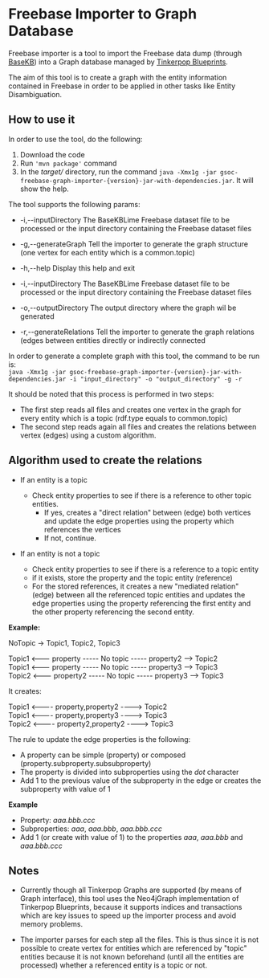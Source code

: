 # Freebase Importer to Graph Database #

Freebase importer is a tool to import the Freebase data dump (through [BaseKB][1]) into a Graph database managed by [Tinkerpop Blueprints][2].  

The aim of this tool is to create a graph with the entity information contained in Freebase in order to be applied in other tasks like Entity Disambiguation.  

## How to use it ##

In order to use the tool, do the following:  

1. Download the code
2. Run `'mvn package'` command
3. In the *target/* directory, run the command `java -Xmx1g -jar gsoc-freebase-graph-importer-{version}-jar-with-dependencies.jar`. It will show the help.

The tool supports the following params:

* -i,--inputDirectory <arg>  The BaseKBLime Freebase dataset file to be
                              processed or the input directory containing
                              the Freebase dataset files

* -g,--generateGraph         Tell the importer to generate the graph
                              structure (one vertex for each entity which
                              is a common.topic)

* -h,--help                  Display this help and exit

* -i,--inputDirectory <arg>  The BaseKBLime Freebase dataset file to be
                              processed or the input directory containing
                              the Freebase dataset files

* -o,--outputDirectory <arg> The output directory where the graph wil be
                              generated

* -r,--generateRelations     Tell the importer to generate the graph
                              relations (edges between entities directly
                              or indirectly connected

In order to generate a complete graph with this tool, the command to be run is:  
`java -Xmx1g -jar gsoc-freebase-graph-importer-{version}-jar-with-dependencies.jar -i "input_directory" -o "output_directory" -g -r`


It should be noted that this process is performed in two steps:

* The first step reads all files and creates one vertex in the graph for every entity which is a topic (rdf.type equals to common.topic)
* The second step reads again all files and creates the relations between vertex (edges) using a custom algorithm.

## Algorithm used to create the relations ##

* If an entity is a topic
	* Check entity properties to see if there is a reference to other topic entities.
		* If yes, creates a "direct relation" between (edge) both vertices and update the edge properties using the property which references the vertices
		* If not, continue.

* If an entity is not a topic
	* Check entity properties to see if there is a reference to a topic entity
	* if it exists, store the property and the topic entity (reference)
	* For the stored references, it creates a new "mediated relation" (edge) between all the referenced topic entities and updates the edge properties using the property referencing the first entity and the other property referencing the second entity.

**Example:**   

NoTopic -> Topic1, Topic2, Topic3  

Topic1 <--- property ----- No topic ----- property2 --> Topic2   
Topic1 <--- property ----- No topic ----- property3 --> Topic3  
Topic2 <--- property2 ----- No topic ----- property3 --> Topic3  

It creates: 

Topic1 <---- property,property2 ----> Topic2  
Topic1 <---- property,property3 ----> Topic3  
Topic2 <---- property2,property2 ----> Topic3  


The rule to update the edge properties is the following:  

 * A property can be simple (property) or composed (property.subproperty.subsubproperty)
 * The property is divided into subproperties using the *dot* character
 * Add 1 to the previous value of the subproperty in the edge or creates the subproperty with value of 1

**Example**  
- Property: *aaa.bbb.ccc*  
- Subproperties: *aaa*, *aaa.bbb*, *aaa.bbb.ccc* 
- Add 1 (or create with value of 1) to the properties *aaa*, *aaa.bbb* and *aaa.bbb.ccc*

## Notes ##

* Currently though all Tinkerpop Graphs are supported (by means of Graph interface), this tool uses the Neo4jGraph implementation of Tinkerpop Blueprints, because it supports indices and transactions which are key issues to speed up the importer process and avoid memory problems.

*   The importer parses for each step all the files. This is thus since it is not possible to create vertex for entities which are referenced by "topic" entities because it is not known beforehand (until all the entities are processed) whether a referenced entity is a topic or not.

[1]: http://basekb.com
[2]: http://blueprints.tinkerpop.com
